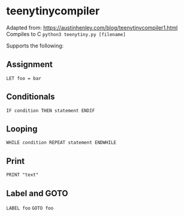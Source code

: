 # teenytinycompiler
Adapted from: https://austinhenley.com/blog/teenytinycompiler1.html
Compiles to C
`python3 teenytiny.py [filename]`

Supports the following:
## Assignment
`LET foo = bar`

## Conditionals
`IF condition THEN
  statement
ENDIF`

## Looping
`WHILE condition REPEAT
  statement
ENDWHILE`

## Print
`PRINT "text"`


## Label and GOTO
`LABEL foo`
`GOTO foo`
